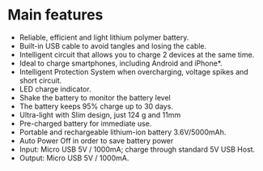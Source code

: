 # Main features
- Reliable, efficient and light lithium polymer battery.
- Built-in USB cable to avoid tangles and losing the cable.
- Intelligent circuit that allows you to charge 2 devices at the same time.
- Ideal to charge smartphones, including Android and iPhone*.
- Intelligent Protection System when overcharging, voltage spikes and short circuit.
- LED charge indicator.
- Shake the battery to monitor the battery level
- The battery keeps 95% charge up to 30 days.
- Ultra-light with Slim design, just 124 g and 11mm
- Pre-charged battery for immediate use.
- Portable and rechargeable lithium-ion battery 3.6V/5000mAh.
- Auto Power Off in order to save battery power
- Input: Micro USB 5V / 1000mA; charge through standard 5V USB Host.
- Output: Micro USB 5V / 1000mA.

